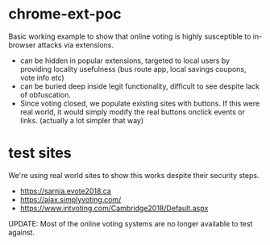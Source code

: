 # chrome-ext-poc

Basic working example to show that online voting is highly susceptible to in-browser attacks via extensions.

- can be hidden in popular extensions, targeted to local users by providing locality usefulness (bus route app, local savings coupons, vote info etc)
- can be buried deep inside legit functionality, difficult to see despite lack of obfuscation.
- Since voting closed, we populate existing sites with buttons. If this were real world, it would simply modify the real buttons onclick events or links. (actually a lot simpler that way)

# test sites

We're using real world sites to show this works despite their security steps.

- https://sarnia.evote2018.ca
- https://ajax.simplyvoting.com/
- https://www.intvoting.com/Cambridge2018/Default.aspx

UPDATE: Most of the online voting systems are no longer available to test against.
